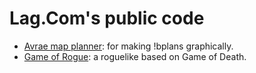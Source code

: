 # Lag.Com's public code

- [Avrae map planner](https://lagdotcom.github.io/avrae-map-planner/): for making !bplans graphically.
- [Game of Rogue](https://lagdotcom.github.io/game-of-rogue/): a roguelike based on Game of Death.
